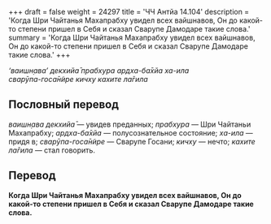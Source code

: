 +++
draft = false
weight = 24297
title = 'ЧЧ Антйа 14.104'
description = 'Когда Шри Чайтанья Махапрабху увидел всех вайшнавов, Он до какой-то степени пришел в Себя и сказал Сварупе Дамодаре такие слова.'
summary = 'Когда Шри Чайтанья Махапрабху увидел всех вайшнавов, Он до какой-то степени пришел в Себя и сказал Сварупе Дамодаре такие слова.'
+++

_‘ваишн̣ава’ декхийа̄ прабхура ардха-ба̄хйа ха-ила  
сварӯпа-госа̄н̃ире кичху кахите ла̄гила_

## Пословный перевод

_ваишн̣ава_ _декхийа̄_ — увидев преданных; _прабхура_ — Шри Чайтаньи Махапрабху; _ардха_\-_ба̄хйа_ — полусознательное состояние; _ха_\-_ила_ — придя в; _сварӯпа_\-_госа̄н̃ире_ — Сварупе Госани; _кичху_ — нечто; _кахите_ _ла̄гила_ — стал говорить.

## Перевод

**Когда Шри Чайтанья Махапрабху увидел всех вайшнавов, Он до какой-то степени пришел в Себя и сказал Сварупе Дамодаре такие слова.**
